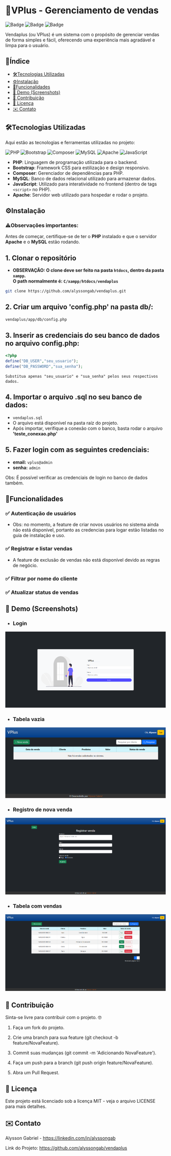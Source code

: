 # 💼VPlus - Gerenciamento de vendas

![Badge](https://img.shields.io/badge/Status-Finalizado-green)
![Badge](https://img.shields.io/badge/Licença-MIT-blue)
![Badge](https://img.shields.io/badge/Version-1.0.0-orange)     


Vendaplus (ou VPlus) é um sistema com o propósito de gerenciar vendas de forma simples e fácil, oferecendo uma experiência mais agradável e limpa para o usuário.

## 📖Índice
- [🛠️Tecnologias Utilizadas](#%EF%B8%8Ftecnologias-utilizadas)
- [⚙️Instalação](#%EF%B8%8Finstalação)
- [🚀Funcionalidades](#funcionalidades)
- [📸 Demo (Screenshots)](#-demo-screenshots)
- [🤝 Contribuição](#-contribuição)
- [📜 Licença](#-licença)
- [✉️ Contato](#%EF%B8%8F-contato)

## 🛠️Tecnologias Utilizadas
Aqui estão as tecnologias e ferramentas utilizadas no projeto:

![PHP](https://img.shields.io/badge/PHP-777BB4?style=for-the-badge&logo=php&logoColor=white)
![Bootstrap](https://img.shields.io/badge/Bootstrap-563D7C?style=for-the-badge&logo=bootstrap&logoColor=white)
![Composer](https://img.shields.io/badge/Composer-885630?style=for-the-badge&logo=composer&logoColor=white)
![MySQL](https://img.shields.io/badge/MySQL-4479A1?style=for-the-badge&logo=mysql&logoColor=white)
![Apache](https://img.shields.io/badge/Apache-D22128?style=for-the-badge&logo=apache&logoColor=white)
![JavaScript](https://img.shields.io/badge/JavaScript-F7DF1E?style=for-the-badge&logo=javascript&logoColor=black)

- **PHP**: Linguagem de programação utilizada para o backend.
- **Bootstrap**: Framework CSS para estilização e design responsivo.
- **Composer**: Gerenciador de dependências para PHP.
- **MySQL**: Banco de dados relacional utilizado para armazenar dados.
- **JavaScript**: Utilizado para interatividade no frontend (dentro de tags `<script>` no PHP).
- **Apache**: Servidor web utilizado para hospedar e rodar o projeto.

## ⚙️Instalação

### ⚠️Observações importantes:

Antes de começar, certifique-se de ter o **PHP** instalado e que o servidor **Apache** e o **MySQL** estão rodando.

## 1. Clonar o repositório
- **OBSERVAÇÃO: O clone deve ser feito na pasta `htdocs`, dentro da pasta `xampp`.**\
**O path normalmente é: `C/xampp/htdocs/vendaplus`**

```bash
git clone https://github.com/alyssongab/vendaplus.git
```
## 2. Criar um arquivo 'config.php' na pasta db/:
```bash
vendaplus/app/db/config.php
```

## 3. Inserir as credenciais do seu banco de dados no arquivo config.php:
```php
<?php
define("DB_USER","seu_usuario");
define("DB_PASSWORD","sua_senha");
```
    Substitua apenas "seu_usuario" e "sua_senha" pelos seus respectivos dados. 
## 4. Importar o arquivo .sql no seu banco de dados:
- `vendaplus.sql`
- O arquivo está disponível na pasta raíz do projeto.<br>
- Após importar, verifique a conexão com o banco, basta rodar o arquivo **'teste_conexao.php'**

## 5. Fazer login com as seguintes credenciais:
- **email:** `vplus@admin`
- **senha:** `admin`

Obs: É possível verificar as credenciais de login no banco de dados também.

## 🚀Funcionalidades
### ✅ **Autenticação de usuários** 
- Obs: no momento, a feature de criar novos usuários no sistema ainda não está disponível, portanto as credencias para logar estão listadas no guia de instalação e uso.
### ✅ **Registrar e listar vendas** 
- A feature de exclusão de vendas não está disponível devido as regras de negócio.
### ✅ **Filtrar por nome do cliente**
### ✅ **Atualizar status de vendas**

## 📸 Demo (Screenshots)

- ### Login
![login](screenshots/login.png)

- ### Tabela vazia
![tabela](screenshots/vendasvazia.png)

- ### Registro de nova venda
![registrar](screenshots/registrar.png)

- ### Tabela com vendas
![vendas](screenshots/vendas.png)

## 🤝 Contribuição

Sinta-se livre para contribuir com o projeto. 🤓

1. Faça um fork do projeto.

2. Crie uma branch para sua feature (git checkout -b feature/NovaFeature).

3. Commit suas mudanças (git commit -m 'Adicionando NovaFeature').

4. Faça um push para a branch (git push origin feature/NovaFeature).

5. Abra um Pull Request.

## 📜 Licença
Este projeto está licenciado sob a licença MIT - veja o arquivo LICENSE para mais detalhes.

## ✉️ Contato
Alysson Gabriel - https://linkedin.com/in/alyssongab

Link do Projeto: https://github.com/alyssongab/vendaplus
